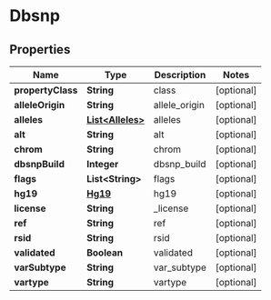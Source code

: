 
# Dbsnp

## Properties
Name | Type | Description | Notes
------------ | ------------- | ------------- | -------------
**propertyClass** | **String** | class |  [optional]
**alleleOrigin** | **String** | allele_origin |  [optional]
**alleles** | [**List&lt;Alleles&gt;**](Alleles.md) | alleles |  [optional]
**alt** | **String** | alt |  [optional]
**chrom** | **String** | chrom |  [optional]
**dbsnpBuild** | **Integer** | dbsnp_build |  [optional]
**flags** | **List&lt;String&gt;** | flags |  [optional]
**hg19** | [**Hg19**](Hg19.md) | hg19 |  [optional]
**license** | **String** | _license |  [optional]
**ref** | **String** | ref |  [optional]
**rsid** | **String** | rsid |  [optional]
**validated** | **Boolean** | validated |  [optional]
**varSubtype** | **String** | var_subtype |  [optional]
**vartype** | **String** | vartype |  [optional]



